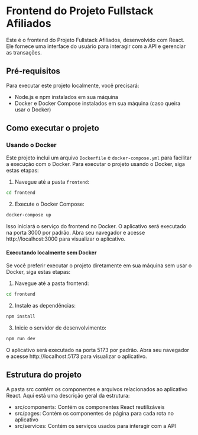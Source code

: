 # Frontend do Projeto Fullstack Afiliados


Este é o frontend do Projeto Fullstack Afiliados, desenvolvido com React. Ele fornece uma interface do usuário para interagir com a API e gerenciar as transações.

## Pré-requisitos

Para executar este projeto localmente, você precisará:

- Node.js e npm instalados em sua máquina
- Docker e Docker Compose instalados em sua máquina (caso queira usar o Docker)

## Como executar o projeto

### Usando o Docker

Este projeto inclui um arquivo `Dockerfile` e `docker-compose.yml` para facilitar a execução com o Docker. Para executar o projeto usando o Docker, siga estas etapas:

1. Navegue até a pasta `frontend`:

```bash
cd frontend
```

2. Execute o Docker Compose:

```bash
docker-compose up
```


Isso iniciará o serviço do frontend no Docker. O aplicativo será executado na porta 3000 por padrão. Abra seu navegador e acesse http://localhost:3000 para visualizar o aplicativo.

#### Executando localmente sem Docker
Se você preferir executar o projeto diretamente em sua máquina sem usar o Docker, siga estas etapas:

1. Navegue até a pasta frontend:

```bash
cd frontend
```

2. Instale as dependências:

```bash
npm install
```

3. Inicie o servidor de desenvolvimento:

```bash
npm run dev
```

O aplicativo será executado na porta 5173 por padrão. Abra seu navegador e acesse http://localhost:5173 para visualizar o aplicativo.

## Estrutura do projeto

A pasta src contém os componentes e arquivos relacionados ao aplicativo React. Aqui está uma descrição geral da estrutura:

* src/components: Contém os componentes React reutilizáveis
* src/pages: Contém os componentes de página para cada rota no aplicativo
* src/services: Contém os serviços usados para interagir com a API